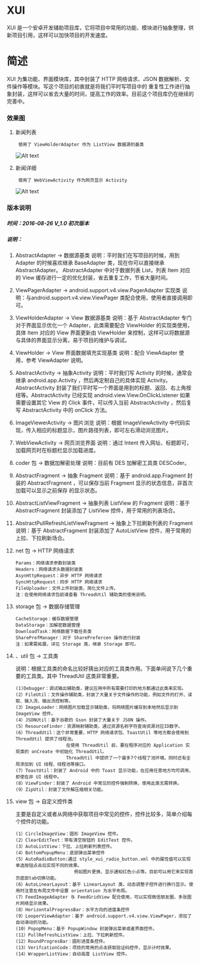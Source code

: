 # XUI
XUI 是一个安卓开发辅助项目库，它将项目中常用的功能、模块进行抽象整理，供新项目引用，这样可以加快项目的开发速度。


# 简述
XUI 为集功能、界面模块库，其中封装了 HTTP 网络请求、JSON 数据解析、文件操作等模块。写这个项目的初衷就是将我们平时写项目中的
	重复性工作进行抽象封装，这样可以省去大量的时间，提高工作的效率。目前这个项目库仍在继续的完善中。

### 效果图
1. 新闻列表
		
		使用了 ViewHolderAdapter 作为 ListView 数据源的基类
	![Alt text](https://github.com/dinkevin/XUI/blob/master/%E6%95%88%E6%9E%9C%E5%9B%BE/news_list.jpg?raw=true)
	
2. 新闻详细
	
		使用了 WebViewActivity 作为网页显示 Activity
	![Alt text](https://raw.githubusercontent.com/dinkevin/XUI/master/%E6%95%88%E6%9E%9C%E5%9B%BE/news_detail.jpg)

### 版本说明
##### 时间：2016-08-26 V_1.0 初次版本
##### 说明：
1. AbstractAdapter -> 数据源基类
		说明：平时我们在写项目的时候，用到 Adapter 的时候喜欢继承 BaseAdapter 类，现在你可以直接继承 AbstractAdapter。
			AbstractAdapter 中对于数据列表 List，列表 Item 对应的 View 缓存进行一定的优化封装，省去重复工作，节省大量时间。

2. ViewPagerAdapter -> android.support.v4.view.PagerAdapter 实现类
		说明：与android.support.v4.view.ViewPager 类配合使用，使用者直接调用即可。

3. ViewHolderAdapter -> View 数据源基类
		说明：基于 AbstractAdapter 专门对于界面显示优化一个 Adapter，此类需要配合 ViewHolder 的实现类使用，具体 Item 对应的
			View 界面更新由 ViewHolder 来控制，这样可以将数据源与具体的界面显示分离，易于项目的维护与调试。

4. ViewHolder ->  View 界面数据填充实现基类
		说明：配合 ViewAdapter 使用，参考 ViewAdapter 说明。

5. AbstractActivity -> 抽象Activity
		说明：平时我们写 Activity 的时候，通常会继承 android.app.Activity ，然后再定制自己的具体实现 Activity。AbstractActivity
			封装了我们平时写一个界面是用到的标题、返回、右上角按纽等。AbstractActivity 已经实现 android.view.View.OnClickListener
			如果需要设置其它 View 的 Click 事件，可以传入当前 AbstractActivity ，然后复写 AbstractActivity 中的 onClick 方法。

6. ImageViewerActivity -> 图片浏览
		说明：根据 ImageViewActivity 中代码实现，传入相应的标题显示，图片路径列表，即可左右滑动浏览图片。

7. WebViewActivity -> 网页浏览界面
		说明：通过 Intent 传入网址、标题即可，加载网页时在标题栏显示加载进度。

8. coder 包 -> 数据加解密处理
		说明：目前有 DES 加解密工具类 DESCoder。

9. AbstractFragment -> 抽象 Fragment
		说明：基于 android.app.Fragment 封装的 AbstractFragment ，可以保存当前 Fragment 显示的状态信息，非首次加载可以显示之前保存
			的显示状态。

10. AbstractListViewFragment -> 抽象列表 ListView 的 Fragment
		说明：基于 AbstractFragment 封装添加了 ListView 控件，用于常用的列表场合。

11. AbstractPullRefreshListViewFragment -> 抽象上下拉刷新列表的 Fragment
		说明：基于 AbstractFragment 封装添加了 AutoListView 控件，用于常用的上拉、下拉刷新场合。

12. net 包 -> HTTP 网络请求

		Params：网络请求参数封装类
		Headers：网络请求头数据封装类
		AsynHttpRequest：异步 HTTP 网络请求
		SyncHttpRequest：同步 HTTP 网络请求
		FileUploader：文件上件封装类，简化文件上传。
		注：在使用网络请求包前请查看 ThreadUtil 辅助类的使用说明。

13. storage 包 -> 数据存储管理

		CacheStorage：缓存数据管理
		DataStorage：加解密数据管理
		DownloadTask：网络数据下载任务类
		SharePrefManager：对于 SharePrefercen 操作进行封装
		注：如果需拓展，详见 Storage 类，继承 Storage 即可。

14. 、util 包 -> 工具类

	说明：根据工具类的命名比较好猜出对应的工具类作用。下面单间说下几个重要的工具类。其中 ThreadUtil 这类非常重要。
	
		(1)Debugger：调试输出辅助类，建议应用中所有需要打印的地方都通过此类来实现。
		(2）FileUtil：文件操作辅助类，封装了大量关于文件操作的功能，例如文件的打开、读取、输入流、输出流控制等。
		(3）ImageLoader：网络图片加载显示辅助类，将网络图片缓存到本地然后显示到 ImageView 控件。
		(4）JSONUtil：基于谷歌的 Gson 封装了大量关于 JSON 操作。
		(5）ResourceFinder：资源映射辅助类，通过资源名称字符查询资源对应ID数字。
		(6）ThreadUtil：这个非常重要，HTTP 网络请求包、ToastUtil 等地方都会使用到 ThreadUtil 提供了线程池。
						   在使用 ThreadUtil 前，要在程序对应的 Application 实现类的 onCreate 中初始化 ThreadUtil。
						   ThreadUtil 中提供了一个最多7个线程了池环境。同时还有全局添加到 UI 线程、线程池等接口。
		(7）ToastUtil：封装了 Android 中的 Toast 显示功能，在应用任意地方均可调用，即使在非 UI 线程中。
		(8）ViewFinder：封装了 Android 中常见的控件强制转换，使用此类无需转换。
		(9）ZipUtil：封装了文件解压缩相关功能。
	
15. view 包 -> 自定义控件类

	主要是自定义或者从网络中获取项目中常见的控件，控件比较多，简单介绍每个控件的功能。
	
		(1）CircleImageView：圆形 ImageView 控件。
		(2）ClearEditText：带有清空按钮的 EditText 控件。
		(3）AutoListView：下拉、上拉刷新列表控件。
		(4）BottomPopupMenu：底部弹出菜单控件
		(5）AutoRadioButton:通过 style_xui_radio_button.xml 中的属性值可以实现单选按钮点击后实现不同的效果。
			   				  例如图片更换、显示通知红色小点等。目前可以用它来实现首页底部tab切换功能。
		(6）AutoLinearLayout：基于 LinearLayout 类，动态调整子控件进行换行显示。使用时注意在布局文件中设置 orientation 为水平布局。
		(7）FeedImageAdapter 与 FeedGridView 配合使用，可以实现微信朋友圈，多张图片网络显示效果。
		(8）HorizontalProgressBar：水平方向的进度条控件
		(9）LooperViewAdapter：基于 android.support.v4.view.ViewPager，添加了自动滑动的功能。
		(10）PopopMenu：基于 PopupWindow 封装弹出菜单或者界面控件。
		(11）PullRefreshListView：上拉、下拉刷新控件。
		(12）RoundProgresBar：圆形进度条控件。
		(13）VerifcationCode：项目的常用的点击获取验证码控件，显示计时效果。
		(14）WrapperListView：自动高度 ListView 控件。

